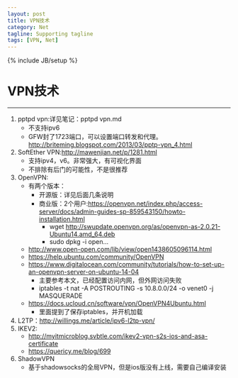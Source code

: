 ```yaml
---
layout: post
title: VPN技术
category: Net
tagline: Supporting tagline
tags: [VPN, Net]
---
```

{% include JB/setup %}
# VPN技术
--------------------------------------------------------------------------------

1. pptpd vpn:详见笔记：pptpd vpn.md
    - 不支持ipv6
    - GFW封了1723端口，可以设置端口转发和代理。<http://briteming.blogspot.com/2013/03/pptp-vpn_4.html>
2. SoftEther VPN:<http://mawenjian.net/p/1281.html>
    - 支持ipv4，v6。非常强大，有可视化界面
    - 不排除有后门的可能性，不是很推荐
3. OpenVPN:
    - 有两个版本：
        + 开源版：详见后面几条说明
        + 商业版：2个用户:<https://openvpn.net/index.php/access-server/docs/admin-guides-sp-859543150/howto-installation.html>
            * wget <http://swupdate.openvpn.org/as/openvpn-as-2.0.21-Ubuntu14.amd_64.deb>
            * sudo dpkg -i open...
    - <http://www.open-open.com/lib/view/open1438605096114.html>
    - <https://help.ubuntu.com/community/OpenVPN>
    - <https://www.digitalocean.com/community/tutorials/how-to-set-up-an-openvpn-server-on-ubuntu-14-04>
        + 主要参考本文，已经配置访问内网，但外网访问失败
        + iptables -t nat -A POSTROUTING -s 10.8.0.0/24 -o venet0 -j MASQUERADE
    - <https://docs.ucloud.cn/software/vpn/OpenVPN4Ubuntu.html>
        + 里面提到了保存iptables，并开机加载
4. L2TP：<http://willings.me/article/ipv6-l2tp-vpn/>
5. IKEV2:
    - <http://myitmicroblog.svbtle.com/ikev2-vpn-s2s-ios-and-asa-certificate>
    - <https://quericy.me/blog/699>
6. ShadowVPN
    - 基于shadowsocks的全局VPN，但是ios版没有上线，需要自己编译安装
